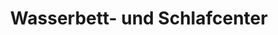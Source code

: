 ---
title: "Wasserbett- und Schlafcenter"
url: /rapperswil-sg/wasserbett-und-schlafcenter/
shop: Betten
---